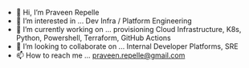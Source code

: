 - 👋 Hi, I’m Praveen Repelle
- 👀 I’m interested in ... Dev Infra / Platform Engineering
- 🌱 I’m currently working on ... provisioning Cloud Infrastructure, K8s, Python, Powershell, Terraform, GitHub Actions
- 💞️ I’m looking to collaborate on ... Internal Developer Platforms, SRE
- 📫 How to reach me ... praveen.repelle@gmail.com

<!---
praveenre/praveenre is a ✨ special ✨ repository because its `README.md` (this file) appears on your GitHub profile.
You can click the Preview link to take a look at your changes.
--->
